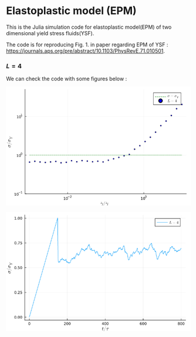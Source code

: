 # Elastoplastic model (EPM)

This is the Julia simulation code for elastoplastic model(EPM) of two dimensional yield stress fluids(YSF).

The code is for reproducing Fig. 1. in paper regarding EPM of YSF : https://journals.aps.org/pre/abstract/10.1103/PhysRevE.71.010501.

### $L=4$

We can check the code with some figures below :

![alt text](https://github.com/BOS-Bae/EPM-2D-YSF/blob/main/Fig1.png?raw=true)

![alt text](https://github.com/BOS-Bae/EPM-2D-YSF/blob/main/Fig1_inset.png?raw=true)